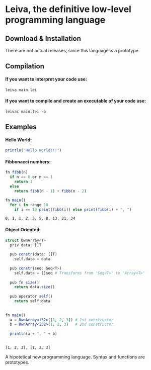 # Leiva, the definitive low-level programming language
## Download & Installation
There are not actual releases, since this language is a prototype. 
## Compilation

#### If you want to interpret your code use:
```
leiva main.lei
```

#### If you want to compile and create an executable of your code use:
```
leivac main.lei -o
```

## Examples
#### Hello World:
```julia
println("Hello World!!!")
```
#### Fibbonacci numbers:
```julia
fn fibb(n)
  if n == 0 or n == 1
    return 1
  else 
    return fibb(n - 1) + fibb(n - 2)

fn main()
  for i in range 10
    if i == 10 print(fibb(i)) else print(fibb(i) + ", ")


```
```
0, 1, 1, 2, 3, 5, 8, 13, 21, 34
```

#### Object Oriented:
```julia
struct OwnArray<T>
  priv data: []T
  
  pub constr(data: []T)
    self.data = data
  
  pub constr(seq: Seq<T>)
    self.data = []seq # Transforms from 'Seq<T>' to 'Array<T>'
    
  pub fn size()
    return data.size()
    
  pub operator self()
    return self.data
    
    
fn main()
  a = OwnArray<i32>([1, 2, 3]) # 1st constructor
  b = OwnArray<i32>(1, 2, 3)   # 2nd constructor
  
  println(a + ", " + b)
  
```
```
[1, 2, 3], [1, 2, 3]
```
A hipotetical new programming language. Syntax and functions are prototypes.
